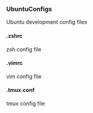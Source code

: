 ### UbuntuConfigs
Ubuntu development config files

#### .zshrc
zsh config file
#### .vimrc
vim config file
#### .tmux.conf
tmux config file
